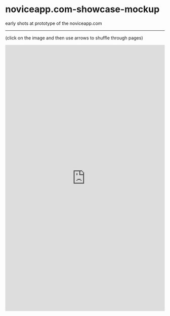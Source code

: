 # noviceapp.com-showcase-mockup
early shots at prototype of the noviceapp.com

---


(click on the image and then use arrows to shuffle through pages) 

<iframe src="https://marvelapp.com/ic85bb?emb=1" width="100%" height="842" allowTransparency="true" frameborder="0"></iframe>
